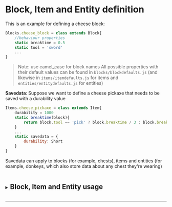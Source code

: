 # Block, Item and Entity definition

This is an example for defining a cheese block:
```js
Blocks.cheese_block = class extends Block{
	//behaviour properties
	static breaktime = 0.5
	static tool = 'sword'
	...
}
```
> Note: use camel_case for block names
All possible properties with their default values can be found in `blocks/blockdefaults.js` (and likewise in `items/itemdefaults.js` for items and `entities/entitydefaults.js` for entities)

**Savedata**: Suppose we want to define a cheese pickaxe that needs to be saved with a durability value
```js
Items.cheese_pickaxe = class extends Item{
	durability = 1000
	static breaktime(block){
		return block.tool == 'pick' ? block.breaktime / 3 : block.breaktime
	}
	...
	static savedata = {
		durability: Short
	}
}
```
Savedata can apply to blocks (for example, chests), items and entities (for example, donkeys, which also store data about any chest they're wearing)
</details>
<details>
<summary><h2 style="display:inline-block">Block, Item and Entity usage</h2></summary>

Example for using our cheese block and item from earlier:
```js
//Blocks:
//Blocks.<name> (OR new Blocks.<name>() for tile data)
const blockToPlace = isMelty ? new Blocks.furnace() : Blocks.cheese_block
place(blockToPlace)
//Items:
//new Items.<name>(count)
player.give(new Items.cheese_pickaxe(1))
//Entities:
//new Entities.<name>(x, y)
summon(new Entities.tnt())

```

</details>
<hr>
</details>